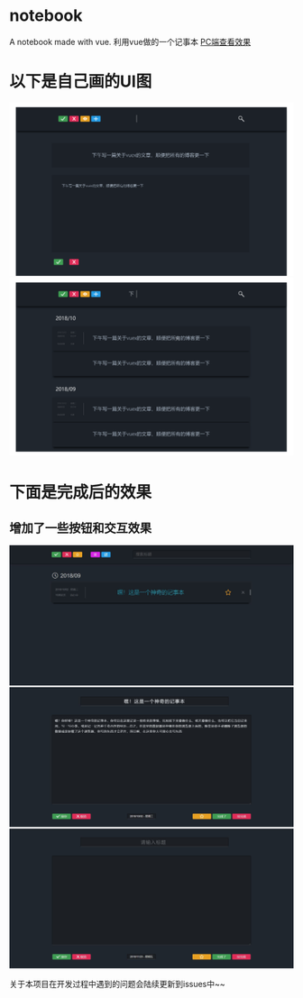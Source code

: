 # notebook
A notebook made with vue. 利用vue做的一个记事本 
[PC端查看效果](https://kamyochae.github.io/notebook/)


# 以下是自己画的UI图

![](https://github.com/KamyoChae/notebook/blob/master/%E8%AE%B0%E4%BA%8B%E6%9C%AC_%E5%88%9B%E5%BB%BA.png)
![](https://github.com/KamyoChae/notebook/blob/master/%E8%AE%B0%E4%BA%8B%E6%9C%AC_%E9%A6%96%E9%A1%B5.png)

# 下面是完成后的效果

## 增加了一些按钮和交互效果

![](https://github.com/KamyoChae/notebook/blob/master/demo.JPG)
![](https://github.com/KamyoChae/notebook/blob/master/default.JPG)
![](https://github.com/KamyoChae/notebook/blob/master/edit.JPG)

关于本项目在开发过程中遇到的问题会陆续更新到issues中~~
